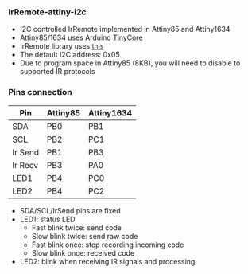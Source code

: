 ### IrRemote-attiny-i2c

- I2C controlled IrRemote implemented in Attiny85 and Attiny1634
- Attiny85/1634 uses Arduino [TinyCore](https://github.com/SpenceKonde/ATTinyCore)
- IrRemote library uses [this](https://github.com/l740416/Arduino-IRremote)
- The default I2C address: 0x05
- Due to program space in Attiny85 (8KB), you will need to disable to supported IR protocols

### Pins connection

|      Pin      |    Attiny85   |   Attiny1634  |
| ------------- | ------------- | ------------- |
|      SDA      |      PB0      |      PB1      |
|      SCL      |      PB2      |      PC1      |
|    Ir Send    |      PB1      |      PB3      |
|    Ir Recv    |      PB3      |      PA0      |
|     LED1      |      PB4      |      PC0      |
|     LED2      |      PB4      |      PC2      |

- SDA/SCL/IrSend pins are fixed
- LED1: status LED
  - Fast blink twice: send code
  - Slow blink twice: send raw code
  - Fast blink once: stop recording incoming code
  - Slow blink once: received code
- LED2: blink when receiving IR signals and processing
